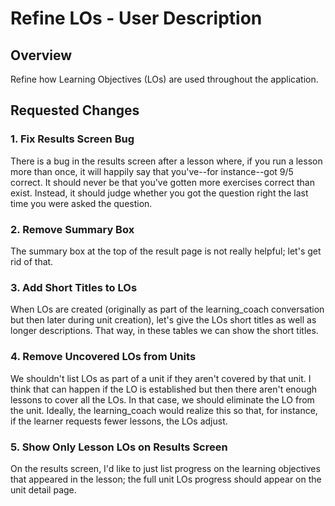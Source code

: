 # Refine LOs - User Description

## Overview
Refine how Learning Objectives (LOs) are used throughout the application.

## Requested Changes

### 1. Fix Results Screen Bug
There is a bug in the results screen after a lesson where, if you run a lesson more than once, it will happily say that you've--for instance--got 9/5 correct. It should never be that you've gotten more exercises correct than exist. Instead, it should judge whether you got the question right the last time you were asked the question.

### 2. Remove Summary Box
The summary box at the top of the result page is not really helpful; let's get rid of that.

### 3. Add Short Titles to LOs
When LOs are created (originally as part of the learning_coach conversation but then later during unit creation), let's give the LOs short titles as well as longer descriptions. That way, in these tables we can show the short titles.

### 4. Remove Uncovered LOs from Units
We shouldn't list LOs as part of a unit if they aren't covered by that unit. I think that can happen if the LO is established but then there aren't enough lessons to cover all the LOs. In that case, we should eliminate the LO from the unit. Ideally, the learning_coach would realize this so that, for instance, if the learner requests fewer lessons, the LOs adjust.

### 5. Show Only Lesson LOs on Results Screen
On the results screen, I'd like to just list progress on the learning objectives that appeared in the lesson; the full unit LOs progress should appear on the unit detail page.
